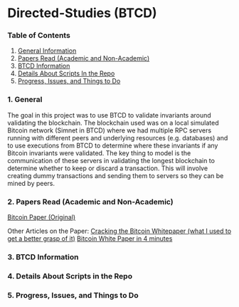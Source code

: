 # Directed-Studies (BTCD)

### Table of Contents
1. [General Information](#General)
2. [Papers Read (Academic and Non-Academic)](#Papers)
3. [BTCD Information](#BTCD)
4. [Details About Scripts In the Repo](#Scripts)
5. [Progress, Issues, and Things to Do](#Future)

<a name="General" />

### 1. General

The goal in this project was to use BTCD to validate invariants around validating the blockchain. The blockchain used was on a local simulated Bitcoin network (Simnet in BTCD) where we had multiple RPC servers running with different peers and underlying resources (e.g. databases) and to use executions from BTCD to determine where these invariants if any Bitcoin invariants were validated. The key thing to model is the communication of these servers in validating the longest blockchain to determine whether to keep or discard a transaction. This will involve creating dummy transactions and sending them to servers so they can be mined by peers.

<a name="Papers" />

### 2. Papers Read (Academic and Non-Academic)

[Bitcoin Paper (Original)](https://bitcoin.org/bitcoin.pdf)

Other Articles on the Paper:
[Cracking the Bitcoin Whitepaper (what I used to get a better grasp of it)](https://medium.com/@FolusoOgunlana/cracking-the-bitcoin-white-paper-c5f479ce748d)
[Bitcoin White Paper in 4 minutes](https://hackernoon.com/dissecting-the-bitcoin-whitepaper-in-four-minutes-5c8c5e5f8010)


<a name="BTCD" />

### 3. BTCD Information

<a name="Scripts" />

### 4. Details About Scripts in the Repo

<a name="Future" />

### 5. Progress, Issues, and Things to Do
